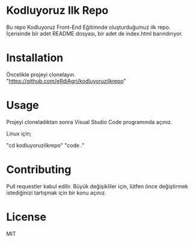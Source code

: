 # Kodluyoruz Ilk Repo

Bu repo Kodluyoruz Front-End Eğitimnde oluşturduğumuz ilk repo. İçerisinde bir adet README dosyası, bir adet de index.html barındırıyor.

# Installation

Öncelikle projeyi clonelayın.
"https://github.com/eRdiAgri/kodluyoruzilkrepo"

# Usage

Projeyi cloneladıktan sonra Visual Studio Code programında açınız.

Linux için;

"cd kodluyoruzilkrepo"
"code ."

# Contributing

Pull requestler kabul edilir. Büyük değişikliler için, lütfen önce değiştirmek istediğinizi tartışmak için bir konu açınız.

# License

MIT


